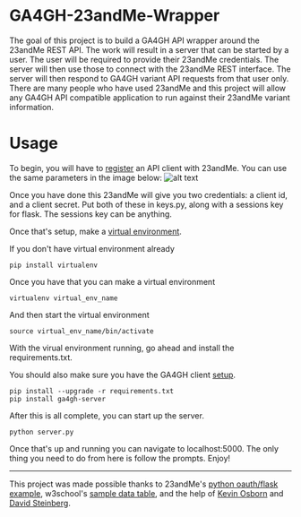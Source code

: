 # GA4GH-23andMe-Wrapper

The goal of this project is to build a GA4GH API wrapper around the 23andMe REST API. The work will result in a server
that can be started by a user. The user will be required to provide their 23andMe credentials.
The server will then use those to connect with the 23andMe REST interface. The server will
then respond to GA4GH variant API requests from that user only. There are many people who
have used 23andMe and this project will allow any GA4GH API compatible application to run
against their 23andMe variant information.

# Usage

To begin, you will have to <a href="https://api.23andme.com/dev/">register</a> an API client with 23andMe. You can use the same parameters in the image below:
![alt text](https://github.com/Kusdhill/GA4GHandMe/blob/master/templates/registration.png "client_registration")

Once you have done this 23andMe will give you two credentials: a client id, and a client secret. Put both of these in keys.py, along with a sessions key for flask. The sessions key can be anything.

Once that's setup, make a <a href="http://docs.python-guide.org/en/latest/dev/virtualenvs/">virtual environment</a>. 

If you don't have virtual environment already
```
pip install virtualenv
```

Once you have that you can make a virtual environment

```
virtualenv virtual_env_name
```

And then start the virtual environment
```
source virtual_env_name/bin/activate
```

With the virual environment running, go ahead and install the requirements.txt.

You should also make sure you have the GA4GH client <a href="http://ga4gh-reference-implementation.readthedocs.io/en/latest/demo.html">setup</a>.


```
pip install --upgrade -r requirements.txt
pip install ga4gh-server
```

After this is all complete, you can start up the server.

```
python server.py
```

Once that's up and running you can navigate to localhost:5000. The only thing you need to do from here is follow the prompts. Enjoy!

---
This project was made possible thanks to 23andMe's <a href="https://github.com/23andMe/api-example-flask">python oauth/flask example</a>, w3school's <a href="https://www.w3schools.com/html/html_tables.asp">sample data table</a>, and the help of <a href="https://github.com/kozbo">Kevin Osborn</a> and <a href="https://github.com/david4096">David Steinberg</a>.